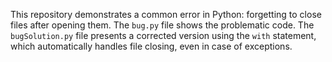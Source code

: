 This repository demonstrates a common error in Python: forgetting to close files after opening them.  The `bug.py` file shows the problematic code.  The `bugSolution.py` file presents a corrected version using the `with` statement, which automatically handles file closing, even in case of exceptions.